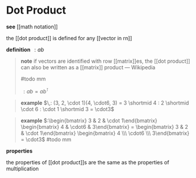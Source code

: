 # Dot Product

**see** [[math notation]]

the [[dot product]] is defined for any [[vector in rn]]

**definition** $\,: ab$

> **note** if vectors are identified with row [[matrix]]es, the [[dot product]] can also be written as a [[matrix]] product &mdash; Wikipedia
>
> #todo mm
>
> $\,:ab = ab^\intercal$

> **example** $\,: (3, 2, \cdot 1)(4, \cdot6, 3) = 3 \shortmid 4 : 2 \shortmid \cdot 6 : \cdot 1 \shortmid 3 = \cdot3$

> **example** $:\begin{bmatrix} 3 & 2 & \cdot 1\end{bmatrix} \begin{bmatrix} 4 & \cdot6 & 3\end{bmatrix} = \begin{bmatrix} 3 & 2 & \cdot 1\end{bmatrix} \begin{bmatrix} 4 \\\  \cdot6 \\\  3\end{bmatrix} = \cdot3$ #todo mm

**properties**

the properties of [[dot product]]s are the same as the properties of multiplication

